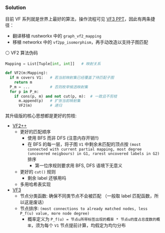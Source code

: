 ### Solution

目前 VF 系列就是世界上最好的算法，操作流程可见 [VF3 PPT](https://mivia.unisa.it/wp-content/uploads/2016/05/VF3_inBrief.pdf)，因此有两条捷径：

- 翻译移植 rustworkx 中的 `graph_vf2_mapping`
- 移植 networkx 中的 `vf2pp_isomorphism`，再手动改造以支持子图匹配

⚪ VF2 算法伪码

```python
Mapping = List[Tuple[int, int]]   # 映射关系

def VF2(m:Mapping):
  if m covers V1:   # 若当前映射集已经覆盖了待匹配子图
    return m
  P_m = ...         # 否则枚举候选映射集
  for p in P_m:
    if cons(p, m) and not cut(p, m):  # 一致且不剪枝
      m.append(p)   # 扩张当前映射集
      VF2(m)        # 递归
```

其升级版的核心思想都是更好的剪枝:

- [VF2++](https://egres.elte.hu/tr/egres-18-03.pdf)
  - 更好的匹配顺序
    - 使用 BFS 而非 DFS (注意内存开销!!)
    - 在 BFS 的每一层，将子图 `V1` 中剩余未匹配的顶点按 `(most connected with current partial mapping, most degree (uncovered neigbours) in G1, rarest uncovered labels in G2)` 排序
      - 第一位序规则要求用 BFS, DFS 语境下无意义
  - 更好的 `cut()` 规则
    - 剩余 label 还够用吗
  - 多用哈希表实现
- [VF3](https://www.iris.unisa.it/bitstream/11386/4688387/8/vf3.pdf)
  - 节点分类函数: 确保不同类节点不会被匹配 （一般取 label 匹配函数，所以这是废话）
  - 节点排序: `(most connections to already matched nodes, less P_f(u) value, more node degree)`
    - 概率定义为 `P_f(u) = 节点u所带标签出现的概率 * 节点u的度占总度数的概率`，须为每个 `V1` 节点提前计算，均假定为均匀分布
